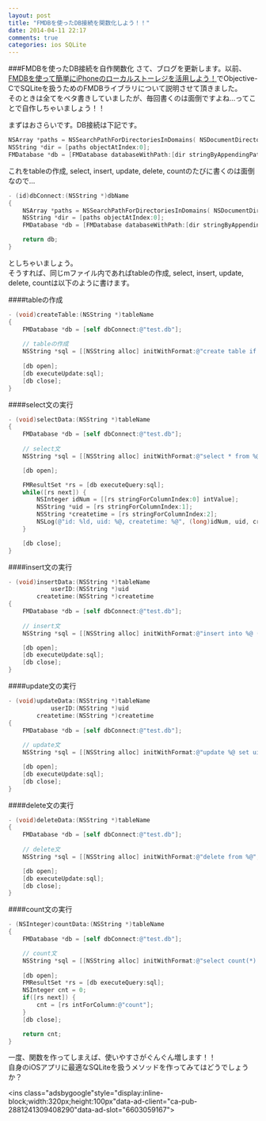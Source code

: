 ```yaml
---
layout: post
title: "FMDBを使ったDB接続を関数化しよう！！"
date: 2014-04-11 22:17
comments: true
categories: ios SQLite
---
```


###FMDBを使ったDB接続を自作関数化
さて、ブログを更新します。以前、[FMDBを使って簡単にiPhoneのローカルストーレジを活用しよう！](http://grandbig.github.io/blog/2013/11/30/fmdatabase/)でObjective-CでSQLiteを扱うためのFMDBライブラリについて説明させて頂きました。  
そのときは全てをベタ書きしていましたが、毎回書くのは面倒ですよね...ってことで自作しちゃいましょう！！

<!--more-->

まずはおさらいです。DB接続は下記です。  
```objective-c
NSArray *paths = NSSearchPathForDirectoriesInDomains( NSDocumentDirectory, NSUserDomainMask, YES );
NSString *dir = [paths objectAtIndex:0];
FMDatabase *db = [FMDatabase databaseWithPath:[dir stringByAppendingPathComponent:@"test.db"]];
```
これをtableの作成, select, insert, update, delete, countのたびに書くのは面倒なので...

```objective-c
- (id)dbConnect:(NSString *)dbName
{
	NSArray *paths = NSSearchPathForDirectoriesInDomains( NSDocumentDirectory, NSUserDomainMask, YES );
	NSString *dir = [paths objectAtIndex:0];
	FMDatabase *db = [FMDatabase databaseWithPath:[dir stringByAppendingPathComponent:dbName]];

	return db;
}
```
としちゃいましょう。  
そうすれば、同じmファイル内であればtableの作成, select, insert, update, delete, countは以下のように書けます。  

####tableの作成
```objective-c
- (void)createTable:(NSString *)tableName
{
	FMDatabase *db = [self dbConnect:@"test.db"];
	
	// tableの作成
	NSString *sql = [[NSString alloc] initWithFormat:@"create table if not exists %@ (id INTEGER PRIMARY KEY, uid TEXT, createtime TEXT)", tableName];
	
	[db open];
	[db executeUpdate:sql];
	[db close];
}
```

####select文の実行
```objective-c
- (void)selectData:(NSString *)tableName
{
	FMDatabase *db = [self dbConnect:@"test.db"];
	
	// select文
	NSString *sql = [[NSString alloc] initWithFormat:@"select * from %@", tableName];

	[db open];

	FMResultSet *rs = [db executeQuery:sql];
	while([rs next]) {
		NSInteger idNum = [[rs stringForColumnIndex:0] intValue];
		NSString *uid = [rs stringForColumnIndex:1];
		NSString *createtime = [rs stringForColumnIndex:2];
		NSLog(@"id: %ld, uid: %@, createtime: %@", (long)idNum, uid, createtime);
	}

	[db close];
}
```
####insert文の実行
```objective-c
- (void)insertData:(NSString *)tableName
			userID:(NSString *)uid
		createtime:(NSString *)createtime
{
	FMDatabase *db = [self dbConnect:@"test.db"];
	
	// insert文
	NSString *sql = [[NSString alloc] initWithFormat:@"insert into %@ (uid, createtime) values('%@', '%@')", tableName, uid, createtime];

	[db open];
	[db executeUpdate:sql];
	[db close];
}
```

####update文の実行
```objective-c
- (void)updateData:(NSString *)tableName
			userID:(NSString *)uid
		createtime:(NSString *)createtime
{
	FMDatabase *db = [self dbConnect:@"test.db"];
	
	// update文
	NSString *sql = [[NSString alloc] initWithFormat:@"update %@ set uid='%@', createtime='%@' where id=1", tableName, uid, createtime];

	[db open];
	[db executeUpdate:sql];
	[db close];
}
```
####delete文の実行
```objective-c
- (void)deleteData:(NSString *)tableName
{
	FMDatabase *db = [self dbConnect:@"test.db"];
	
	// delete文
	NSString *sql = [[NSString alloc] initWithFormat:@"delete from %@", tableName];

	[db open];
	[db executeUpdate:sql];
	[db close];
}
```
####count文の実行
```objective-c
- (NSInteger)countData:(NSString *)tableName
{
	FMDatabase *db = [self dbConnect:@"test.db"];

	// count文
	NSString *sql = [[NSString alloc] initWithFormat:@"select count(*) as count from %@", tableName];
	
	[db open];
	FMResultSet *rs = [db executeQuery:sql];
	NSInteger cnt = 0;
	if([rs next]) {
		cnt = [rs intForColumn:@"count"];
	}
	[db close];

	return cnt;
}
```

一度、関数を作ってしまえば、使いやすさがぐんぐん増します！！  
自身のiOSアプリに最適なSQLiteを扱うメソッドを作ってみてはどうでしょうか？  

<script async src="//pagead2.googlesyndication.com/pagead/js/adsbygoogle.js"></script>
<ins class="adsbygoogle"style="display:inline-block;width:320px;height:100px"data-ad-client="ca-pub-2881241309408290"data-ad-slot="6603059167"></ins>
<script>
(adsbygoogle = window.adsbygoogle || []).push({});
</script>
